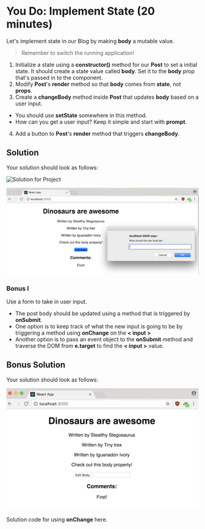 # You Do: Implement State (20 minutes) #

Let's implement state in our Blog by making __body__ a mutable value.
> Remember to switch the running application!

1. Initialize a state using a __constructor()__ method for our __Post__ to set a initial state. It should create a state value called __body__. Set it to the __body__ prop that's passed in to the component.
2. Modify __Post__'s __render__ method so that __body__ comes from __state__, not __props__.
3. Create a __changeBody__ method inside __Post__ that updates __body__ based on a user input.
  - You should use __setState__ somewhere in this method.
  - How can you get a user input? Keep it simple and start with __prompt__.
4. Add a button to __Post__'s __render__ method that triggers __changeBody__.

## Solution

Your solution should look as follows:

![Solution for Project](SOLUTION_ALERT.png)

![Solution for Project](SOLUTION.png)

### Bonus I ###

Use a form to take in user input.

- The post body should be updated using a method that is triggered by __onSubmit__.
- One option is to keep track of what the new input is going to be by triggering a method using __onChange__ on the __< input >__
- Another option is to pass an event object to the __onSubmit__ method and traverse the DOM from __e.target__ to find the __< input >__ value.

## Bonus Solution

Your solution should look as follows:

![Solution for Project](BONUS_SOLUTION.png)

Solution code for using __onChange__ here.
